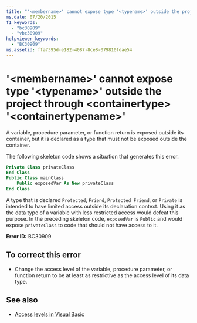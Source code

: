 ```yaml
---
title: "'<membername>' cannot expose type '<typename>' outside the project through <containertype> '<containertypename>'"
ms.date: 07/20/2015
f1_keywords: 
  - "bc30909"
  - "vbc30909"
helpviewer_keywords: 
  - "BC30909"
ms.assetid: ffa7395d-e182-4087-8ce8-079810fdae54
---
```

# '\<membername>' cannot expose type '\<typename>' outside the project through \<containertype> '\<containertypename>'
A variable, procedure parameter, or function return is exposed outside its container, but it is declared as a type that must not be exposed outside the container.  
  
 The following skeleton code shows a situation that generates this error.  
  
```vb  
Private Class privateClass  
End Class  
Public Class mainClass  
    Public exposedVar As New privateClass  
End Class  
```  
  
 A type that is declared `Protected`, `Friend`, `Protected Friend`, or `Private` is intended to have limited access outside its declaration context. Using it as the data type of a variable with less restricted access would defeat this purpose. In the preceding skeleton code, `exposedVar` is `Public` and would expose `privateClass` to code that should not have access to it.  
  
 **Error ID:** BC30909  
  
## To correct this error  
  
- Change the access level of the variable, procedure parameter, or function return to be at least as restrictive as the access level of its data type.  
  
## See also

- [Access levels in Visual Basic](../../programming-guide/language-features/declared-elements/access-levels.md)
